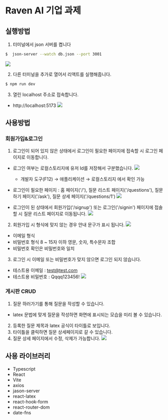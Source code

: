 # Raven AI 기업 과제

## 실행방법

1. 터미널에서 json 서버를 켭니다

```bash
$  json-server --watch db.json --port 3001
```

![](https://ifh.cc/g/Xp31Kv.png)

2. 다른 터미널을 추가로 열어서 리액트를 실행해줍니다.

```bash
$ npm run dev
```

3. 열린 localhost 주소로 접속합니다.

- http://localhost:5173
  ![](https://ifh.cc/g/VwsTg6.png)

## 사용방법

### 회원가입&로그인

1. 로그인이 되어 있지 않은 상태에서 로그인이 필요한 페이지에 접속할 시 로그인 페이지로 이동합니다.

- 로그인 여부는 로컬스토리지에 유저 Id를 저장해서 구분했습니다.
  ![](https://ifh.cc/g/bKprJf.png)

  - 개발자 도구(F12) → 애플리케이션 → 로컬스토리지 에서 확인 가능

- 로그인이 필요한 페이지 : 홈 페이지('/'), 질문 리스트 페이지('/questions'), 질문하기 페이지('/ask'), 질문 상세 페이지('/questions/1')
  ![](https://ifh.cc/g/BkkdGB.gif)

- 로그인이 된 상태에서 회원가입('/signup') 또는 로그인('/signin') 페이지에 접솔할 시 질문 리스트 페이지로 이동됩니다.
  ![](https://ifh.cc/g/Kmno18.gif)

2. 회원가입 시 형식에 맞지 않는 경우 안내 문구가 표시 됩니다.
   ![](https://ifh.cc/g/wKptSX.gif)

- 이메일 형식
- 비밀번호 형식 8 ~ 15자 이하 영문, 숫자, 특수문자 조합
- 비밀번호 확인은 비밀번호와 일치

3. 로그인 시 이메일 또는 비밀번호가 맞지 않으면 로그인 되지 않습니다.

- 테스트용 이메일 : test@test.com
- 테스트용 비밀번호 : Qqqq123456!
  ![](https://ifh.cc/g/y5AVxN.gif)

### 게시판 CRUD

1. 질문 하러가기를 통해 질문을 작성할 수 있습니다.

- latex 문법에 맞게 질문을 작성하면 화면에 표시되는 모습을 미리 볼 수 있습니다.

2. 등록한 질문 제목과 latex 공식이 타이틀로 보입니다.
3. 타이틀을 클릭하면 질문 상세페이지로 갈 수 있습니다.
4. 질문 상세 페이지에서 수정, 삭제가 가능합니다.
   ![](https://ifh.cc/g/FNgsOq.gif)

## 사용 라이브러리

- Typescript
- React
- Vite
- axios
- jason-server
- react-latex
- react-hook-form
- react-router-dom
- date-fns

